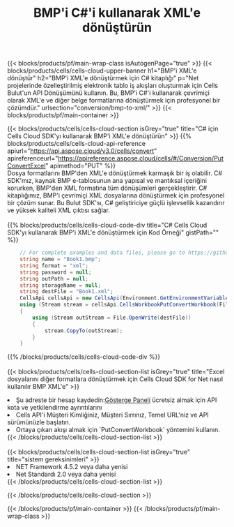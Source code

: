 ﻿---
title:  BMP'i C#'i kullanarak XML'e dönüştürün
description:  BMP formatındaki bir dosyayı XML formatındaki bir dosyaya dönüştürmek için C# için Aspose.Cells Cloud SDK'yı kullanma.
---
{{< blocks/products/pf/main-wrap-class isAutogenPage="true" >}}
{{< blocks/products/cells/cells-cloud-upper-banner h1="BMP\'i XML\'e dönüştür" h2="BMP\'i XML\'e dönüştürmek için C# kitaplığı" p="Net projelerinde özelleştirilmiş elektronik tablo iş akışları oluşturmak için Cells Bulut\'un API Dönüşümünü kullanın. Bu, BMP\'i C#\'i kullanarak çevrimiçi olarak XML\'e ve diğer belge formatlarına dönüştürmek için profesyonel bir çözümdür." urlsection="conversion/bmp-to-xml/" >}}
{{< blocks/products/pf/main-container >}}

{{< blocks/products/cells/cells-cloud-section isGrey="true" title="C# için Cells Cloud SDK\'yı kullanarak BMP\'i XML\'e dönüştürün" >}}
{{% blocks/products/cells/cells-cloud-api-reference apiurl="https://api.aspose.cloud/v3.0/cells/convert" apireferenceurl="https://apireference.aspose.cloud/cells/#/Conversion/PutConvertExcel" apimethod="PUT" %}}
<br/>
Dosya formatlarını BMP'den XML'e dönüştürmek karmaşık bir iş olabilir. C# SDK'mız, kaynak BMP e-tablosunun ana yapısal ve mantıksal içeriğini korurken, BMP'den XML formatına tüm dönüşümleri gerçekleştirir. C# kitaplığımız, BMP'i çevrimiçi XML dosyalarına dönüştürmek için profesyonel bir çözüm sunar. Bu Bulut SDK'sı, C# geliştiriciye güçlü işlevsellik kazandırır ve yüksek kaliteli XML çıktısı sağlar.
<br/>
<br/>
{{% blocks/products/cells/cells-cloud-code-div title="C# Cells Cloud SDK\'yı kullanarak BMP\'i XML\'e dönüştürmek için Kod Örneği" gistPath="" %}}
 
```cs
    // For complete examples and data files, please go to https://github.com/aspose-cells-cloud/aspose-cells-cloud-dotnet/
    string name = "Book1.bmp";
    string format = "xml";
    string password = null;
    string outPath = null;
    string storageName = null;
    string destFile = "Book1.xml";
    CellsApi cellsApi = new CellsApi(Environment.GetEnvironmentVariable("ProductClientId"), Environment.GetEnvironmentVariable("ProductClientSecret"));
    using (Stream stream = cellsApi.CellsWorkbookPutConvertWorkbook(File.OpenRead(name), format, password, outPath, storageName))
    {
        using (Stream outStream = File.OpenWrite(destFile))
        {
            stream.CopyTo(outStream);
        }
    }
```
 
{{% /blocks/products/cells/cells-cloud-code-div %}}
<br/>
<br/>
{{< blocks/products/cells/cells-cloud-section-list isGrey="true" title="Excel dosyalarını diğer formatlara dönüştürmek için Cells Cloud SDK for Net nasıl kullanılır BMP XML\'e" >}}
<li> Şu adreste bir hesap kaydedin:<a href="https://dashboard.aspose.cloud/">Gösterge Paneli</a> ücretsiz almak için API kota ve yetkilendirme ayrıntılarını</li>
<li>Cells API'i Müşteri Kimliğiniz, Müşteri Sırrınız, Temel URL'niz ve API sürümünüzle başlatın.</li>
<li>Ortaya çıkan akışı almak için `PutConvertWorkbook` yöntemini kullanın.</li>
{{< /blocks/products/cells/cells-cloud-section-list >}}
<br/>
<br/>
{{< blocks/products/cells/cells-cloud-section-list isGrey="true" title="sistem gereksinimleri" >}}
<li>NET Framework 4.5.2 veya daha yenisi</li>
<li>Net Standardı 2.0 veya daha yenisi</li>
{{< /blocks/products/cells/cells-cloud-section-list >}}

{{< /blocks/products/cells/cells-cloud-section >}}

{{< /blocks/products/pf/main-container >}}
{{< /blocks/products/pf/main-wrap-class >}}
